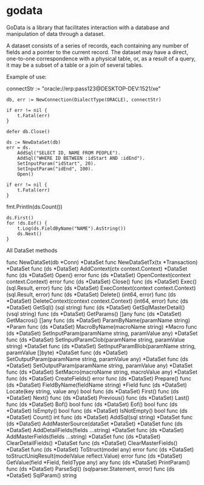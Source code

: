 # godata

GoData is a library that facilitates interaction with a database and manipulation of data through a dataset.

A dataset consists of a series of records, each containing any number of fields and a pointer to the current record. The dataset may have a direct, one-to-one correspondence with a physical table, or, as a result of a query, it may be a subset of a table or a join of several tables.

Example of use:

  connectStr := "oracle://erp:pass123@DESKTOP-DEV:1521/xe"

	db, err := NewConnection(DialectType(ORACLE), connectStr)

	if err != nil {
		t.Fatal(err)
	}

	defer db.Close()

	ds := NewDataSet(db)
	err = ds.
		AddSql("SELECT ID, NAME FROM PEOPLE").
		AddSql("WHERE ID BETWEEN :idStart AND :idEnd").
		SetInputParam("idStart", 20).
		SetInputParam("idEnd", 100).
		Open()

	if err != nil {
		t.Fatal(err)
	}

  fmt.Println(ds.Count())

	ds.First()
	for !ds.Eof() {
		t.Log(ds.FieldByName("NAME").AsString())
		ds.Next()
	}

All DataSet methods 

func NewDataSet(db *Conn) *DataSet
func NewDataSetTx(tx *Transaction) *DataSet
func (ds *DataSet) AddContext(ctx context.Context) *DataSet
func (ds *DataSet) Open() error
func (ds *DataSet) OpenContext(context context.Context) error
func (ds *DataSet) Close()
func (ds *DataSet) Exec() (sql.Result, error)
func (ds *DataSet) ExecContext(context context.Context) (sql.Result, error)
func (ds *DataSet) Delete() (int64, error)
func (ds *DataSet) DeleteContext(context context.Context) (int64, error)
func (ds *DataSet) GetSql() (sql string)
func (ds *DataSet) GetSqlMasterDetail() (vsql string)
func (ds *DataSet) GetParams() []any
func (ds *DataSet) GetMacros() []any
func (ds *DataSet) ParamByName(paramName string) *Param
func (ds *DataSet) MacroByName(macroName string) *Macro
func (ds *DataSet) SetInputParam(paramName string, paramValue any) *DataSet
func (ds *DataSet) SetInputParamClob(paramName string, paramValue string) *DataSet
func (ds *DataSet) SetInputParamBlob(paramName string, paramValue []byte) *DataSet
func (ds *DataSet) SetOutputParam(paramName string, paramValue any) *DataSet
func (ds *DataSet) SetOutputParam(paramName string, paramValue any) *DataSet
func (ds *DataSet) SetMacro(macroName string, macroValue any) *DataSet
func (ds *DataSet) CreateFields() error
func (ds *DataSet) Prepare()
func (ds *DataSet) FieldByName(fieldName string) *Field
func (ds *DataSet) Locate(key string, value any) bool
func (ds *DataSet) First()
func (ds *DataSet) Next()
func (ds *DataSet) Previous()
func (ds *DataSet) Last()
func (ds *DataSet) Bof() bool
func (ds *DataSet) Eof() bool
func (ds *DataSet) IsEmpty() bool
func (ds *DataSet) IsNotEmpty() bool
func (ds *DataSet) Count() int
func (ds *DataSet) AddSql(sql string) *DataSet
func (ds *DataSet) AddMasterSource(dataSet *DataSet) *DataSet 
func (ds *DataSet) AddDetailFields(fields ...string) *DataSet
func (ds *DataSet) AddMasterFields(fields ...string) *DataSet
func (ds *DataSet) ClearDetailFields() *DataSet 
func (ds *DataSet) ClearMasterFields() *DataSet
func (ds *DataSet) ToStruct(model any) error 
func (ds *DataSet) toStructUniqResult(modelValue reflect.Value) error
func (ds *DataSet) GetValue(field *Field, fieldType any) any
func (ds *DataSet) PrintParam()
func (ds *DataSet) ParseSql() (sqlparser.Statement, error)
func (ds *DataSet) SqlParam() string


